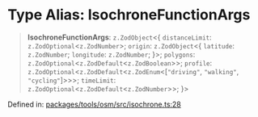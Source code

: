 # Type Alias: IsochroneFunctionArgs

> **IsochroneFunctionArgs**: `z.ZodObject`\<\{ `distanceLimit`: `z.ZodOptional`\<`z.ZodNumber`\>; `origin`: `z.ZodObject`\<\{ `latitude`: `z.ZodNumber`; `longitude`: `z.ZodNumber`; \}\>; `polygons`: `z.ZodOptional`\<`z.ZodDefault`\<`z.ZodBoolean`\>\>; `profile`: `z.ZodOptional`\<`z.ZodDefault`\<`z.ZodEnum`\<\[`"driving"`, `"walking"`, `"cycling"`\]\>\>\>; `timeLimit`: `z.ZodOptional`\<`z.ZodDefault`\<`z.ZodNumber`\>\>; \}\>

Defined in: [packages/tools/osm/src/isochrone.ts:28](https://github.com/GeoDaCenter/openassistant/blob/bf312b357cb340f1f76fa8b62441fb39bcbce0ce/packages/tools/osm/src/isochrone.ts#L28)
